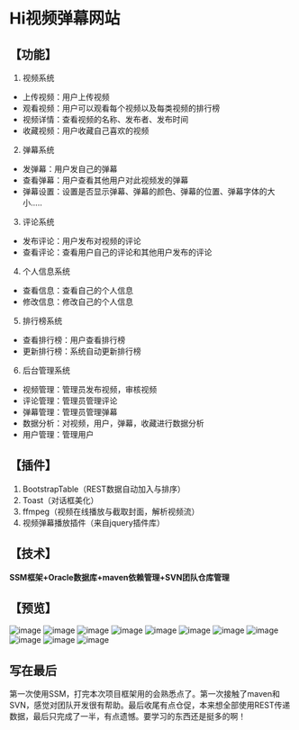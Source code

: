 # Hi视频弹幕网站 #
## 【功能】 ##
1. 视频系统
* 上传视频：用户上传视频
* 观看视频：用户可以观看每个视频以及每类视频的排行榜
* 视频详情：查看视频的名称、发布者、发布时间
* 收藏视频：用户收藏自己喜欢的视频	
2. 弹幕系统
* 发弹幕：用户发自己的弹幕
* 查看弹幕：用户查看其他用户对此视频发的弹幕
* 弹幕设置：设置是否显示弹幕、弹幕的颜色、弹幕的位置、弹幕字体的大小.....
3. 评论系统
* 发布评论：用户发布对视频的评论
* 查看评论：查看用户自己的评论和其他用户发布的评论
4. 个人信息系统
* 查看信息：查看自己的个人信息
* 修改信息：修改自己的个人信息
5. 排行榜系统
* 查看排行榜：用户查看排行榜
* 更新排行榜：系统自动更新排行榜
6. 后台管理系统
* 视频管理：管理员发布视频，审核视频
* 评论管理：管理员管理评论
* 弹幕管理：管理员管理弹幕
* 数据分析：对视频，用户，弹幕，收藏进行数据分析
* 用户管理：管理用户

## 【插件】 ##
1. BootstrapTable（REST数据自动加入与排序）
2. Toast（对话框美化）
3. ffmpeg（视频在线播放与截取封面，解析视频流）
4. 视频弹幕播放插件（来自jquery插件库）
## 【技术】 ##
**SSM框架+Oracle数据库+maven依赖管理+SVN团队仓库管理**
## 【预览】 ##
 ![image](https://github.com/poer44/Hi/blob/master/raw/1.png?raw=true)
  ![image](https://github.com/poer44/Hi/blob/master/raw/2.png?raw=true)
 ![image](https://github.com/poer44/Hi/blob/master/raw/3.png?raw=true)
 ![image](https://github.com/poer44/Hi/blob/master/raw/4.png?raw=true)
 ![image](https://github.com/poer44/Hi/blob/master/raw/5.png?raw=true)
 ![image](https://github.com/poer44/Hi/blob/master/raw/6.jpg?raw=true)
 ![image](https://github.com/poer44/Hi/blob/master/raw/7.png?raw=true)
 ![image](https://github.com/poer44/Hi/blob/master/raw/8.png?raw=true)
 ![image](https://github.com/poer44/Hi/blob/master/raw/9.png?raw=true)
 ![image](https://github.com/poer44/Hi/blob/master/raw/10.png?raw=true)
 ![image](https://github.com/poer44/Hi/blob/master/raw/11.png?raw=true)

## 写在最后 ##
第一次使用SSM，打完本次项目框架用的会熟悉点了。第一次接触了maven和SVN，感觉对团队开发很有帮助。最后收尾有点仓促，本来想全部使用REST传递数据，最后只完成了一半，有点遗憾。要学习的东西还是挺多的啊！
